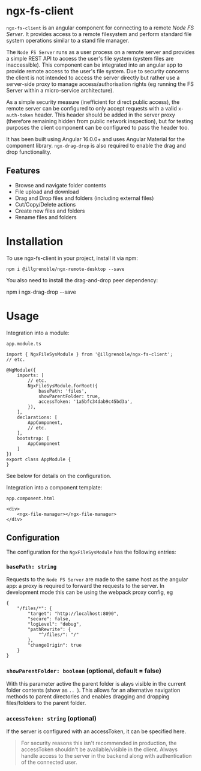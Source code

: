 # ngx-fs-client

`ngx-fs-client` is an angular component for connecting to a remote _Node FS Server_. It provides access to a remote filesystem and perform standard file system operations similar to a stand file manager.

The `Node FS Server` runs as a user process on a remote server and provides a simple REST API to access the user's file system (system files are inaccessible). This component can be integrated into an angular app to provide remote access to the user's file system. Due to security concerns the client is not intended to access the server directly but rather use a server-side proxy to manage access/authorisation rights (eg running the FS Server within a micro-service architecture).

As a simple security measure (inefficient for direct public access), the remote server can be configured to only accept requests with a valid `x-auth-token` header. This header should be added in the server proxy (therefore remaining hidden from public network inspection), but for testing purposes the client component can be configured to pass the header too.

It has been built using Angular 16.0.0+ and uses Angular Material for the component library. `ngx-drag-drop` is also required to enable the drag and drop functionality.

## Features

- Browse and navigate folder contents
- File upload and download
- Drag and Drop files and folders (including external files)
- Cut/Copy/Delete actions
- Create new files and folders
- Rename files and folders

# Installation

To use ngx-fs-client in your project, install it via npm:

```
npm i @illgrenoble/ngx-remote-desktop --save
```

You also need to install the drag-and-drop peer dependency:

npm i ngx-drag-drop --save

# Usage

Integration into a module:

`app.module.ts`

```
import { NgxFileSysModule } from '@illgrenoble/ngx-fs-client';
// etc.

@NgModule({
    imports: [
        // etc.
        NgxFileSysModule.forRoot({
            basePath: 'files',
            showParentFolder: true,
            accessToken: '1a5bfc34dab9c45bd3a',
        }),
    ],
    declarations: [
        AppComponent,
        // etc.
    ],
    bootstrap: [
        AppComponent
    ]
})
export class AppModule {
}

```

See below for details on the configuration.

Integration into a component template:

`app.component.html`
```
<div>
    <ngx-file-manager></ngx-file-manager>
</div>
```

## Configuration

The configuration for the `NgxFileSysModule` has the following entries:

### `basePath: string`
Requests to the `Node FS Server` are made to the same host as the angular app: a proxy is required to forward the requests to the server. In development mode this can be using the webpack proxy config, eg

```
{
    "/files/*": {
        "target": "http://localhost:8090",
        "secure": false,
        "logLevel": "debug",
        "pathRewrite": {
            "^/files/": "/"
        },
        "changeOrigin": true
    }
}

```

### `showParentFolder: boolean` (optional, default = false)
With this parameter active the parent folder is alays visible in the current folder contents (show as `.. `). This allows for an alternative navigation methods to parent directories and enables dragging and dropping files/folders to the parent folder.

### `accessToken: string` (optional)
If the server is configured with an accessToken, it can be specified here. 

> For security reasons this isn't recommended in production, the accessToken shouldn't be available/visible in the client. Always handle access to the server in the backend along with authentication of the connected user.


